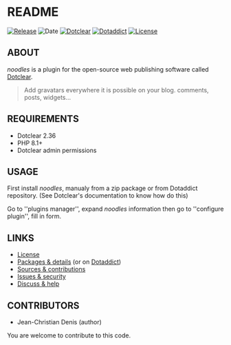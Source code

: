 # README

[![Release](https://img.shields.io/github/v/release/jcdenis/noodles?color=lightblue)](https://github.com/JcDenis/noodles/releases)
![Date](https://img.shields.io/github/release-date/jcdenis/noodles?color=red)
[![Dotclear](https://img.shields.io/badge/dotclear-v2.36-137bbb.svg)](https://fr.dotclear.org/download)
[![Dotaddict](https://img.shields.io/badge/dotaddict-official-9ac123.svg)](https://plugins.dotaddict.org/dc2/details/noodles)
[![License](https://img.shields.io/github/license/jcdenis/noodles?color=white)](https://github.com/JcDenis/noodles/blob/master/LICENSE)

## ABOUT

_noodles_ is a plugin for the open-source web publishing software called [Dotclear](https://www.dotclear.org).

> Add gravatars everywhere it is possible on your blog. comments, posts, widgets...

## REQUIREMENTS

* Dotclear 2.36
* PHP 8.1+
* Dotclear admin permissions

## USAGE

First install _noodles_, manualy from a zip package or from 
Dotaddict repository. (See Dotclear's documentation to know how do this)

Go to ''plugins manager'', expand _noodles_ information then 
go to ''configure plugin'', fill in form.

## LINKS

* [License](https://github.com/JcDenis/noodles/blob/master/LICENSE)
* [Packages & details](https://github.com/JcDenis/noodles/releases) (or on [Dotaddict](https://plugins.dotaddict.org/dc2/details/noodles))
* [Sources & contributions](https://github.com/JcDenis/noodles)
* [Issues & security](https://github.com/JcDenis/noodles/issues)
* [Discuss & help](https://forum.dotclear.org/viewtopic.php?id=39993)

## CONTRIBUTORS

* Jean-Christian Denis (author)

You are welcome to contribute to this code.
